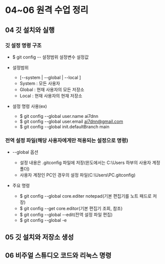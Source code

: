 # 04~06 원격 수업 정리

## 04 깃 설치와 실행

### 깃 설정 명령 구조
- $ git config -- 설정범위 설정변수 설정값

- 설정범위
  - [--system | --global | --local ]
  - System : 모든 사용자
  - Global : 현재 사용자의 모든 저장소
  - Local : 현재 사용자의 현재 저장소
- 설정 명령 사용(ex)
  - $ git config --global user.name ai7dnn
  - $ git config --global user.email ai7dnn@gmail.com
  - $ git config --global init.defaultBranch main

### 전역 설정 파일(해당 사용자에게만 적용되는 설정으로 명령)
- --global 옵션
  - 설정 내용은 .gitconfig 파일에 저장(윈도에서는 C:\Users 하부의 사용자 계정 폴더)
  - 사용자 계정인 PC인 경우의 설정 파일(C:\Users\PC\.gitconfig)

- 주요 명령
  - $ git config --global core.editer notepad(기본 편집기를 노트 패드로 저장)
  - $ git config --get core.editor(기본 편집기 조회, 참조)
  - $ git config --global --edit(전역 설정 파일 편집)
  - $ git config --global -e

## 05 깃 설치와 저장소 생성

## 06 비주얼 스튜디오 코드와 리눅스 명령
